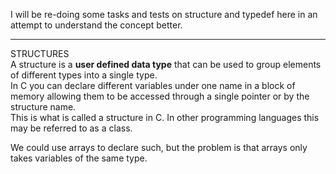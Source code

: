 I will be re-doing some tasks and tests on structure and typedef here in an attempt to understand the concept better.
<hr>

STRUCTURES</br>
A structure is a <b>user defined data type</b> that can be used to group elements of different types into a single type.</br>
In C you can declare different variables under one name in a block of memory allowing them to be accessed through a single pointer or by the structure name.<br>
This is what is called a structure in C. In other programming languages this may be referred to as a class.

We could use arrays to declare such, but the problem is that arrays only takes variables of the same type.
